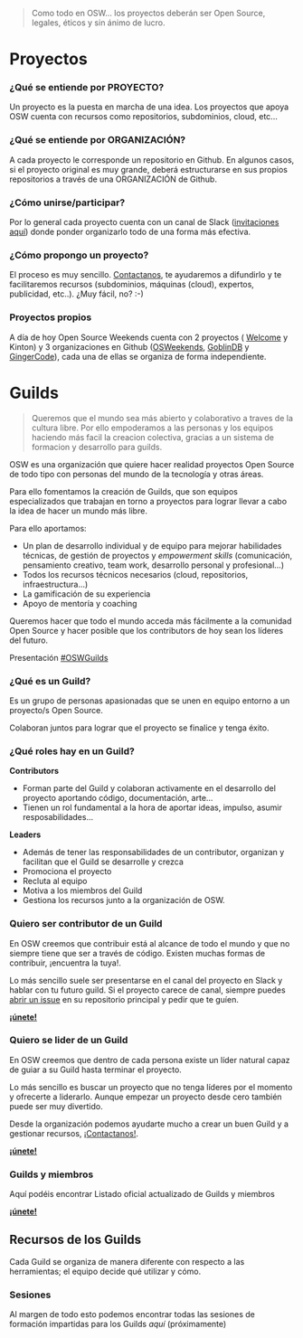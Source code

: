 
>Como todo en OSW... los proyectos deberán ser Open Source, legales, éticos y sin ánimo de lucro.

# Proyectos

### ¿Qué se entiende por PROYECTO?

Un proyecto es la puesta en marcha de una idea.
Los proyectos que apoya OSW cuenta con recursos como repositorios, subdominios, cloud, etc...

### ¿Qué se entiende por ORGANIZACIÓN?

A cada proyecto le corresponde un repositorio en Github. En algunos casos, si el proyecto original es muy grande, deberá estructurarse en sus propios repositorios a través de una ORGANIZACIÓN de Github. 

### ¿Cómo unirse/participar?

Por lo general cada proyecto cuenta con un canal de Slack ([invitaciones aquí](http://invitations-osweekends.herokuapp.com/)) donde ponder organizarlo todo de una forma más efectiva. 

### ¿Cómo propongo un proyecto?

El proceso es muy sencillo. [Contactanos](../README.md#contactar-con-la-organización), te ayudaremos a difundirlo y te facilitaremos recursos (subdominios, máquinas (cloud), expertos, publicidad, etc..). ¿Muy fácil, no? :-)

### Proyectos propios

A día de hoy Open Source Weekends cuenta con 2 proyectos ( [Welcome](https://github.com/OSWeekends/welcome.osweekends.com/tree/dev/ORGANIZACION) y Kinton) y 3 organizaciones en Github ([OSWeekends](https://github.com/OSWeekends), [GoblinDB](https://github.com/GoblinDBRocks) y [GingerCode](https://github.com/GingerCode)), cada una de ellas se organiza de forma independiente.

# Guilds

> Queremos que el mundo sea más abierto y colaborativo a traves de la cultura libre. Por ello empoderamos a las personas y los equipos haciendo más facil la creacion colectiva, gracias a un sistema de formacion y desarrollo para guilds.

OSW es una organización que quiere hacer realidad proyectos Open Source de todo tipo con personas del mundo de la tecnología y otras áreas. 

Para ello fomentamos la creación de Guilds, que son equipos especializados que trabajan en torno a proyectos para lograr llevar a cabo la idea de hacer un mundo más libre. 

Para ello aportamos: 

- Un plan de desarrollo individual y de equipo para mejorar habilidades técnicas, de gestión de proyectos y *empowerment skills* (comunicación, pensamiento creativo, team work, desarrollo personal y profesional...)
- Todos los recursos técnicos necesarios (cloud, repositorios, infraestructura...)
- La gamificación de su experiencia
- Apoyo de mentoría y coaching

Queremos hacer que todo el mundo acceda más fácilmente a la comunidad Open Source y hacer posible que los contributors de hoy sean los líderes del futuro. 

Presentación [#OSWGuilds](http://slides.com/tebagomez/oswguilds#/)

### ¿Qué es un Guild?

Es un grupo de personas apasionadas que se unen en equipo entorno a un proyecto/s Open Source. 

Colaboran juntos para lograr que el proyecto se finalice y tenga éxito.

### ¿Qué roles hay en un Guild?

**Contributors**
- Forman parte del Guild y colaboran activamente en el desarrollo del proyecto aportando código, documentación, arte...
- Tienen un rol fundamental a la hora de aportar ideas, impulso, asumir resposabilidades...

**Leaders**
- Además de tener las responsabilidades de un contributor, organizan y facilitan que el Guild se desarrolle y crezca
- Promociona el proyecto
- Recluta al equipo
- Motiva a los miembros del Guild
- Gestiona los recursos junto a la organización de OSW.

### Quiero ser contributor de un Guild

En OSW creemos que contribuir está al alcance de todo el mundo y que no siempre tiene que ser a través de código. Existen muchas formas de contribuir, ¡encuentra la tuya!.

Lo más sencillo suele ser presentarse en el canal del proyecto en Slack y hablar con tu futuro guild. Si el proyecto carece de canal, siempre puedes [abrir un issue](https://guides.github.com/features/issues/) en su repositorio principal y pedir que te guíen.

**[¡únete!](unete.md)**

### Quiero se lider de un Guild

En OSW creemos que dentro de cada persona existe un líder natural capaz de guiar a su Guild hasta terminar el proyecto.

Lo más sencillo es buscar un proyecto que no tenga líderes por el momento y ofrecerte a liderarlo. Aunque empezar un proyecto desde cero también puede ser muy divertido. 

Desde la organización podemos ayudarte mucho a crear un buen Guild y a gestionar recursos, [¡Contactanos!](https://github.com/OSWeekends/Organizacion#contactar-con-la-organización).

**[¡únete!](unete.md)**

### Guilds y miembros

Aquí podéis encontrar Listado oficial actualizado de Guilds y miembros

**[¡únete!](unete.md)**

## Recursos de los Guilds  

Cada Guild se organiza de manera diferente con respecto a las herramientas; el equipo decide qué utilizar y cómo. 

### Sesiones

Al margen de todo esto podemos encontrar todas las sesiones de formación impartidas para los Guilds *aquí* (próximamente)


